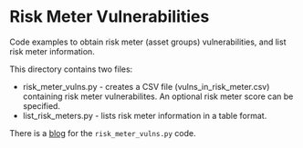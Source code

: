 # Risk Meter Vulnerabilities

Code examples to obtain risk meter (asset groups) vulnerabilities, and list risk meter information.

This directory contains two files:

* risk_meter_vulns.py - creates a CSV file (vulns_in_risk_meter.csv) containing risk meter vulnerabilites. An optional risk meter score can be specified.
* list_risk_meters.py - lists risk meter information in a table format.

There is a [blog](https://www.kennasecurity.com/blog/risk-meter-vulnerabilities-api/) for the
`risk_meter_vulns.py` code.
